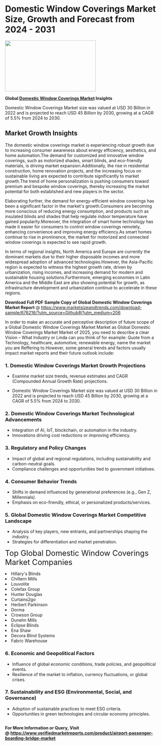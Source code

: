 <H1>Domestic Window Coverings Market Size, Growth and Forecast from 2024 - 2031</H1><img class="aligncenter size-medium wp-image-584254" src="https://thirdeyenews.in/wp-content/uploads/2024/09/Global-Market-Research-300x168.jpeg" alt="" width="300" height="168" /><p><strong>Global&nbsp;<a href="https://www.marketsizeandtrends.com/download-sample/676216/?utm_source=Github8j?utm_medium=206">Domestic Window Coverings Market</a> Insights</strong></p><p>Domestic Window Coverings Market size was valued at USD 30 Billion in 2022 and is projected to reach USD 45 Billion by 2030, growing at a CAGR of 5.5% from 2024 to 2030.</p><p><h2>Market Growth Insights</h2> <p>The domestic window coverings market is experiencing robust growth due to increasing consumer awareness about energy efficiency, aesthetics, and home automation.The demand for customized and innovative window coverings, such as motorized shades, smart blinds, and eco-friendly materials, is driving market expansion.Additionally, the rise in residential construction, home renovation projects, and the increasing focus on sustainable living are expected to contribute significantly to market growth.The trend of home personalization is pushing consumers toward premium and bespoke window coverings, thereby increasing the market potential for both established and new players in the sector.</p> <p><a href="#"></a></p> <p>Elaborating further, the demand for energy-efficient window coverings has been a significant factor in the market's growth.Consumers are becoming more conscious of reducing energy consumption, and products such as insulated blinds and shades that help regulate indoor temperature have gained popularity.Moreover, the integration of smart home technology has made it easier for consumers to control window coverings remotely, enhancing convenience and improving energy efficiency.As smart homes continue to rise in prominence, the market for motorized and connected window coverings is expected to see rapid growth.</p> <p>In terms of regional insights, North America and Europe are currently the dominant markets due to their higher disposable incomes and more widespread adoption of advanced technologies.However, the Asia-Pacific region is expected to witness the highest growth rate, driven by urbanization, rising incomes, and increasing demand for modern and sustainable housing solutions.Furthermore, emerging economies in Latin America and the Middle East are also showing potential for growth, as infrastructure development and urbanization continue to accelerate in these regions.</p> <p></p><p><span class=""><strong>Download Full PDF Sample Copy of Global Domestic Window Coverings Market Report</strong> @ <a href="https://www.marketsizeandtrends.com/download-sample/676216/?utm_source=Github8j?utm_medium=206" target="_blank">https://www.marketsizeandtrends.com/download-sample/676216/?utm_source=Github8j?utm_medium=206</a></span></p><p>In order to make an accurate and perceptive description of future scope of a Global&nbsp;Domestic Window Coverings Market Market as Global&nbsp;Domestic Window Coverings Market Market of 2025, you need to describe a clear Vision &ndash; What Industry or Linda can you think of for example: Quote from a Technology, healthcare, automotive, renewable energy, name the market you are Reffering to.However, some general trends and factors usually impact market reports and their future outlook include:</p><h3>1.&nbsp;<strong>Domestic Window Coverings Market Growth Projections</strong></h3><ul><li>Examine market size trends, revenue estimates and CAGR (Compounded Annual Growth Rate) projections.</li><li><p>Domestic Window Coverings Market size was valued at USD 30 Billion in 2022 and is projected to reach USD 45 Billion by 2030, growing at a CAGR of 5.5% from 2024 to 2030.</p></li></ul><h3>2.&nbsp;<strong>Domestic Window Coverings Market Technological Advancements</strong></h3><ul><li>Integration of AI, IoT, blockchain, or automation in the industry.</li><li>Innovations driving cost reductions or improving efficiency.</li></ul><h3>3.&nbsp;<strong>Regulatory and Policy Changes</strong></h3><ul><li>Impact of global and regional regulations, including sustainability and carbon-neutral goals.</li><li>Compliance challenges and opportunities tied to government initiatives.</li></ul><h3>4.&nbsp;<strong>Consumer Behavior Trends</strong></h3><ul><li>Shifts in demand influenced by generational preferences (e.g., Gen Z, Millennials).</li><li>Emphasis on eco-friendly, ethical, or personalized products/services.</li></ul><h3>5.&nbsp;<strong>Global Domestic Window Coverings Market Competitive Landscape</strong></h3><ul><li>Analysis of key players, new entrants, and partnerships shaping the industry.</li><li>Strategies for differentiation and market penetration.</li></ul><p data-pm-slice="1 1 []"><span style="color: inherit; font-family: inherit; font-size: 25px;">Top Global Domestic Window Coverings Market Companies</span></p><div class="" data-test-id=""><p><li>Hillary's Blinds</li><li> Chiltern Mills</li><li> Louvolite</li><li> Colefax Group</li><li> Hunter Douglas</li><li> Curtains2go</li><li> Herbert Parkinson</li><li> Dorma</li><li> Crowson Group</li><li> Dunelm Mills</li><li> Eclipse Blinds</li><li> Ena Shaw</li><li> Decora Blind Systems</li><li> Fabric Warehouse</li></p></div><h3>6.&nbsp;<strong>Economic and Geopolitical Factors</strong></h3><ul><li>Influence of global economic conditions, trade policies, and geopolitical events.</li><li>Resilience of the market to inflation, currency fluctuations, or global crises.</li></ul><h3>7.&nbsp;<strong>Sustainability and ESG (Environmental, Social, and Governance)</strong></h3><ul><li>Adoption of sustainable practices to meet ESG criteria.</li><li>Opportunities in green technologies and circular economy principles.</li></ul><h2><strong style="font-size: 14px;">For More Information or Query, Visit @&nbsp;</strong><a style="background-color: #ffffff; font-size: 14px;" href="https://www.marketsizeandtrends.com/report/domestic-window-coverings-market/" target="_blank">https://www.verifiedmarketreports.com/product/airport-passenger-boarding-bridge-market</a></h2>
